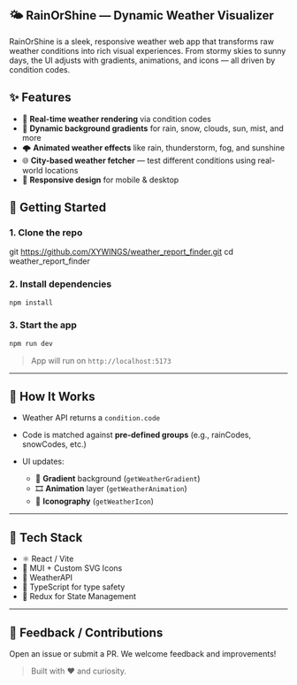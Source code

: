
## 🌤️ RainOrShine — Dynamic Weather Visualizer

RainOrShine is a sleek, responsive weather web app that transforms raw weather conditions into rich visual experiences. From stormy skies to sunny days, the UI adjusts with gradients, animations, and icons — all driven by condition codes.


## ✨ Features

- 🔁 **Real-time weather rendering** via condition codes
- 🎨 **Dynamic background gradients** for rain, snow, clouds, sun, mist, and more
- 🌩️ **Animated weather effects** like rain, thunderstorm, fog, and sunshine
- 🌐 **City-based weather fetcher** — test different conditions using real-world locations
- 📱 **Responsive design** for mobile & desktop

## 🚀 Getting Started

### 1. Clone the repo

git https://github.com/XYWINGS/weather_report_finder.git
cd weather_report_finder

### 2. Install dependencies

```bash
npm install
```

### 3. Start the app

```bash
npm run dev
```

> App will run on `http://localhost:5173`

---

## 🧠 How It Works

- Weather API returns a `condition.code`
- Code is matched against **pre-defined groups** (e.g., rainCodes, snowCodes, etc.)
- UI updates:

  - 🌈 **Gradient** background (`getWeatherGradient`)
  - 🎞️ **Animation** layer (`getWeatherAnimation`)
  - 🧊 **Iconography** (`getWeatherIcon`)

---

## 🧩 Tech Stack

- ⚛️ React / Vite
- 🌈 MUI + Custom SVG Icons
- 🔁 WeatherAPI
- 🧪 TypeScript for type safety
- 🧊 Redux for State Management

---

## 💬 Feedback / Contributions

Open an issue or submit a PR. We welcome feedback and improvements!

> Built with ❤️ and curiosity.
